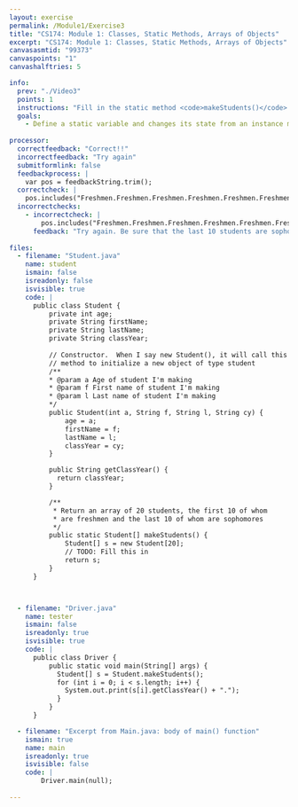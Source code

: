 ```yaml
---
layout: exercise
permalink: /Module1/Exercise3
title: "CS174: Module 1: Classes, Static Methods, Arrays of Objects"
excerpt: "CS174: Module 1: Classes, Static Methods, Arrays of Objects"
canvasasmtid: "99373"
canvaspoints: "1"
canvashalftries: 5

info:
  prev: "./Video3"
  points: 1
  instructions: "Fill in the static method <code>makeStudents()</code> to return an array of 20 students, the first 10 of whom are freshmen, and the last 10 of whom are sophomores.  It does not matter what their age or name is, so you can pass anything you want for those fields in the constructor.  <b>Please use loops here!</b>.  There's no need to write out 20 different students.  Instead, create a loop that creates the first 10 students, each as a 'Freshman', and then a second loop that fills in the last 10 students, each as a 'Sophomore'"
  goals:
    - Define a static variable and changes its state from an instance method
    
processor:  
  correctfeedback: "Correct!!" 
  incorrectfeedback: "Try again"
  submitformlink: false
  feedbackprocess: | 
    var pos = feedbackString.trim();
  correctcheck: |
    pos.includes("Freshmen.Freshmen.Freshmen.Freshmen.Freshmen.Freshmen.Freshmen.Freshmen.Freshmen.Freshmen.Sophomore.Sophomore.Sophomore.Sophomore.Sophomore.Sophomore.Sophomore.Sophomore.Sophomore.Sophomore") || pos.includes("Freshman.Freshman.Freshman.Freshman.Freshman.Freshman.Freshman.Freshman.Freshman.Freshman.Sophomore.Sophomore.Sophomore.Sophomore.Sophomore.Sophomore.Sophomore.Sophomore.Sophomore.Sophomore") || pos.includes("freshman.freshman.freshman.freshman.freshman.freshman.freshman.freshman.freshman.freshman.sophomore.sophomore.sophomore.sophomore.sophomore.sophomore.sophomore.sophomore.sophomore.sophomore") || pos.includes("freshmen.freshmen.freshmen.freshmen.freshmen.freshmen.freshmen.freshmen.freshmen.freshmen.sophomore.sophomore.sophomore.sophomore.sophomore.sophomore.sophomore.sophomore.sophomore.sophomore")
  incorrectchecks:
    - incorrectcheck: |
        pos.includes("Freshmen.Freshmen.Freshmen.Freshmen.Freshmen.Freshmen.Freshmen.Freshmen.Freshmen.Freshmen.Freshmen.Freshmen.Freshmen.Freshmen.")
      feedback: "Try again. Be sure that the last 10 students are sophomores."
 
files:
  - filename: "Student.java"
    name: student
    ismain: false
    isreadonly: false
    isvisible: true
    code: | 
      public class Student {
          private int age;
          private String firstName;
          private String lastName;
          private String classYear;
          
          // Constructor.  When I say new Student(), it will call this
          // method to initialize a new object of type student
          /**
          * @param a Age of student I'm making
          * @param f First name of student I'm making
          * @param l Last name of student I'm making
          */
          public Student(int a, String f, String l, String cy) {
              age = a;
              firstName = f;
              lastName = l;
              classYear = cy;
          }

          public String getClassYear() {
            return classYear;
          }

          /**
           * Return an array of 20 students, the first 10 of whom
           * are freshmen and the last 10 of whom are sophomores
           */
          public static Student[] makeStudents() {
              Student[] s = new Student[20];
              // TODO: Fill this in
              return s;
          }
      }



  - filename: "Driver.java"
    name: tester
    ismain: false
    isreadonly: true
    isvisible: true
    code: | 
      public class Driver {
          public static void main(String[] args) {
            Student[] s = Student.makeStudents();
            for (int i = 0; i < s.length; i++) {
              System.out.print(s[i].getClassYear() + ".");
            }
          }
      }  

  - filename: "Excerpt from Main.java: body of main() function"
    ismain: true
    name: main
    isreadonly: true
    isvisible: false
    code: |
        Driver.main(null);
        
---
```

